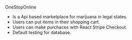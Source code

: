 OneStopOnline
* Is a Api based marketplace for marijuana in legal states.
* Users can put items in their shopping cart.
* Users can make purchaces with React Stripe Checkout.
* Default testing for database.
